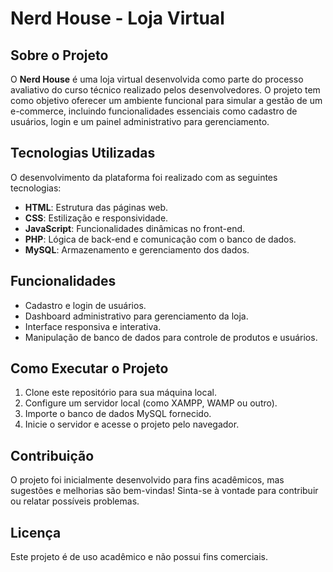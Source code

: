 # Nerd House - Loja Virtual

## Sobre o Projeto  
O **Nerd House** é uma loja virtual desenvolvida como parte do processo avaliativo do curso técnico realizado pelos desenvolvedores. O projeto tem como objetivo oferecer um ambiente funcional para simular a gestão de um e-commerce, incluindo funcionalidades essenciais como cadastro de usuários, login e um painel administrativo para gerenciamento.

## Tecnologias Utilizadas  
O desenvolvimento da plataforma foi realizado com as seguintes tecnologias:  
- **HTML**: Estrutura das páginas web.  
- **CSS**: Estilização e responsividade.  
- **JavaScript**: Funcionalidades dinâmicas no front-end.  
- **PHP**: Lógica de back-end e comunicação com o banco de dados.  
- **MySQL**: Armazenamento e gerenciamento dos dados.  

## Funcionalidades  
- Cadastro e login de usuários.  
- Dashboard administrativo para gerenciamento da loja.  
- Interface responsiva e interativa.  
- Manipulação de banco de dados para controle de produtos e usuários.  

## Como Executar o Projeto  
1. Clone este repositório para sua máquina local.  
2. Configure um servidor local (como XAMPP, WAMP ou outro).  
3. Importe o banco de dados MySQL fornecido.  
4. Inicie o servidor e acesse o projeto pelo navegador.  

## Contribuição  
O projeto foi inicialmente desenvolvido para fins acadêmicos, mas sugestões e melhorias são bem-vindas! Sinta-se à vontade para contribuir ou relatar possíveis problemas.  

## Licença  
Este projeto é de uso acadêmico e não possui fins comerciais.